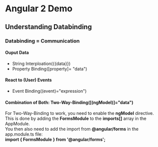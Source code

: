 # Angular 2 Demo

<h2> Understanding Databinding</h2>
    <h3>Databinding = Communication</h3>
<h4>Ouput Data</h4>
<ul>
  <li>String Interploation({{data}})</li>
  <li>Property Binding([property]= "data")</li>
</ul>
<h4>React to (User) Events</h4>
<ul>
    <li>Event Binding((event)="expression")</li>
</ul>
<h4>Combination of Both: Two-Way-Binding([(ngModel)]="data")</h4>
    <p>
    For Two-Way-Binding to work, you need to enable the  <b>ngModel</b>  directive.<br>
     This is done by adding the <b>FormsModule</b>  to the <b>imports[]</b>  array in the AppModule.<br>
     You then also need to add the import from <b>@angular/forms</b>  in the app.module.ts file: <br>
       <b>import { FormsModule } from '@angular/forms'; </b>
    </p>
